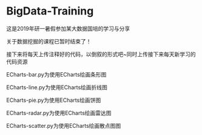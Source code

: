 # BigData-Training
这是2019年研一暑假参加某大数据国培的学习与分享

关于数据挖掘的课程已暂时结束了！

接下来将每天上传注释好的代码，以倒叙的形式吧~同时上传接下来每天新学习的代码资源

ECharts-bar.py为使用ECharts绘画条形图

ECharts-line.py为使用ECharts绘画折线图

ECharts-pie.py为使用ECharts绘画饼图

ECharts-radar.py为使用ECharts绘画雷达图

ECharts-scatter.py为使用ECharts绘画散点图图


